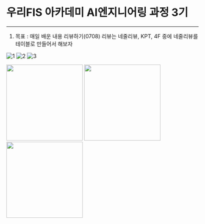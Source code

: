 # 우리FIS 아카데미 AI엔지니어링 과정 3기
---
1. 목표 : 매일 배운 내용 리뷰하기(0708)
  리뷰는 네줄리뷰, KPT, 4F 중에 네줄리뷰를 테이블로 만들어서 해보자

![1](https://i.imgur.com/YMxacdm.png)
![2](https://i.imgur.com/edK8qjF.png)
![3](https://i.imgur.com/jZO0w7L.png)


<img src="https://i.imgur.com/YMxacdm.png" width="200" />
<img src="https://i.imgur.com/edK8qjF.png" width="200" />
<img src="https://i.imgur.com/jZO0w7L.png" width="200" />
